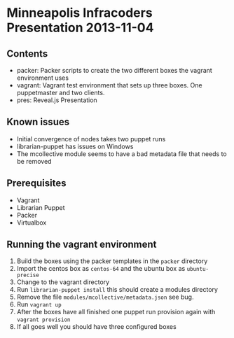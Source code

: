 # Minneapolis Infracoders Presentation 2013-11-04

## Contents

* packer: Packer scripts to create the two different boxes the vagrant environment uses
* vagrant: Vagrant test environment that sets up three boxes.  One puppetmaster and two clients.
* pres: Reveal.js Presentation

## Known issues
* Initial convergence of nodes takes two puppet runs
* librarian-puppet has issues on Windows
* The mcollective module seems to have a bad metadata file that needs to be removed

## Prerequisites
* Vagrant
* Librarian Puppet
* Packer
* Virtualbox

## Running the vagrant environment
1. Build the boxes using the packer templates in the `packer` directory
2. Import the centos box as `centos-64` and the ubuntu box as `ubuntu-precise`
3. Change to the vagrant directory
4. Run `librarian-puppet install` this should create a modules directory
5. Remove the file `modules/mcollective/metadata.json` see bug.
6. Run `vagrant up`
7. After the boxes have all finished one puppet run provision again with `vagrant provision`
8. If all goes well you should have three configured boxes
